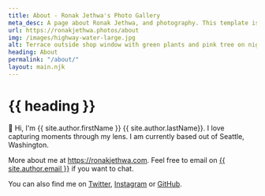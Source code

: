 ```yaml
---
title: About - Ronak Jethwa's Photo Gallery
meta_desc: A page about Ronak Jethwa, and photography. This template is currently the default version so add your own about me page info here.
url: https://ronakjethwa.photos/about
img: /images/highway-water-large.jpg
alt: Terrace outside shop window with green plants and pink tree on night street
heading: About
permalink: "/about/"
layout: main.njk
---
```


<div class="about-me-content">

# {{ heading }}

👋 Hi, I'm {{ site.author.firstName }} {{ site.author.lastName}}. I love capturing moments through my lens. I am currently based out of Seattle, Washington.

More about me at <a href="{{ site.author.dotcom }}" target="_blank">https://ronakjethwa.com</a>. Feel free to email on <a href="mailto:{{ site.author.email }}" target="_blank">{{ site.author.email }}</a> if you want to chat. 

You can also find me on <a href="{{ site.socials.twitter }}" target="_blank">Twitter</a>, <a href="{{ site.socials.instagram }}" target="_blank">Instagram</a> or <a href="{{ site.socials.github}}" target="_blank">GitHub</a>.

</div>